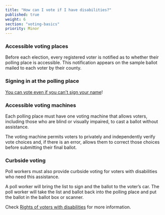 ```yaml
---
title: "How can I vote if I have disabilities?"
published: true
weight: 6
section: "voting-basics"
priority: Minor
---
```





### Accessible voting places  

Before each election, every registered voter is notified as to whether their polling place is accessible. This notification appears on the sample ballot mailed to each voter by their county. 

### Signing in at the polling place  

[You can vote even if you can't sign your name](http://www.disabilityrightsca.org/pubs/547301.pdf)!  

### Accessible voting machines  

Each polling place must have one voting machine that allows voters, including those who are blind or visually impaired, to cast a ballot without assistance.  

The voting machine permits voters to privately and independently verify vote choices and, if there is an error, allows them to correct those choices before submitting their final ballot.  

### Curbside voting  

Poll workers must also provide curbside voting for voters with disabilities who need this assistance.  

A poll worker will bring the list to sign and the ballot to the voter’s car.  The poll worker will take the list and ballot back into the polling place and put the ballot in the ballot box or scanner.  

Check [Rights of voters with disabilities](http://www.disabilityrightsca.org/pubs/541201.pdf) for more information.  
